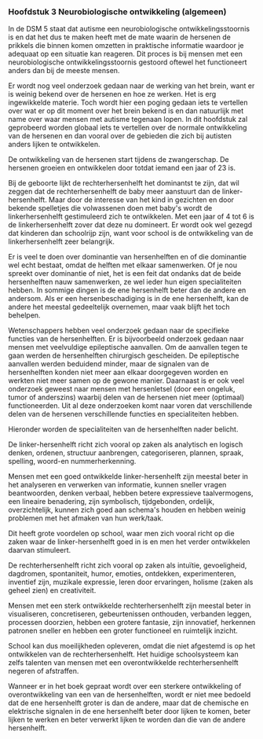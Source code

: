 ### <span id="calibre_link-9" class="calibre1"></span>Hoofdstuk 3 Neurobiologische ontwikkeling (algemeen)<span id="calibre_link-93" class="calibre1"></span>

In de DSM 5 staat dat autisme een neurobiologische ontwikkelingsstoornis is en dat het dus te maken heeft met de mate waarin de hersenen de prikkels die binnen komen omzetten in praktische informatie waardoor je adequaat op een situatie kan reageren. Dit proces is bij mensen met een neurobiologische ontwikkelingsstoornis gestoord oftewel het functioneert anders dan bij de meeste mensen.

<span class="s-t6">Er wordt nog veel onderzoek gedaan naar de werking van het brein, want er is weinig bekend over de hersenen en hoe ze werken. Het is erg ingewikkelde materie. Toch wordt hier een poging gedaan iets te vertellen over wat er op dit moment over het brein bekend is en dan natuurlijk met name over waar mensen met autisme tegenaan lopen. In dit hoofdstuk </span><span class="s-t9">zal geprobeerd worden globaal iets te vertellen over de normale ontwikkeling van de hersenen en dan vooral over de gebieden die zich bij autisten anders lijken te ontwikkelen.</span>

De ontwikkeling van de hersenen start tijdens de zwangerschap. De hersenen groeien en ontwikkelen door totdat iemand een jaar of 23 is.

Bij de geboorte lijkt de rechterhersenhelft het dominantst te zijn, dat wil zeggen dat de rechterhersenhelft de baby meer aanstuurt dan de linker-hersenhelft. Maar door de interesse van het kind in gezichten en door bekende spelletjes die volwassenen doen met baby's wordt de linkerhersenhelft gestimuleerd zich te ontwikkelen. Met een jaar of 4 tot 6 is de linkerhersenhelft zover dat deze nu domineert. Er wordt ook wel gezegd dat kinderen dan schoolrijp zijn, want voor school is de ontwikkeling van de linkerhersenhelft zeer belangrijk.

<span class="s-t9">Er is veel te doen over dominantie van hersenhelften en of die dominantie wel echt bestaat, omdat de helften met elkaar samenwerken. Of je nou spreekt over dominantie of niet, het is een feit dat ondanks dat</span><span class="s-t6"> de beide hersenhelften nauw samenwerken, ze wel ieder hun eigen specialiteiten hebben. In sommige dingen is de ene hersenhelft beter dan de andere en andersom. Als er een hersenbeschadiging is in de ene hersenhelft, kan de andere het meestal gedeeltelijk overnemen, maar vaak blijft het toch behelpen.</span>

Wetenschappers hebben veel onderzoek gedaan naar de specifieke functies van de hersenhelften. Er is bijvoorbeeld onderzoek gedaan naar mensen met veelvuldige epileptische aanvallen. Om de aanvallen tegen te gaan werden de hersenhelften chirurgisch gescheiden. De epileptische aanvallen werden beduidend minder, maar de signalen van de hersenhelften konden niet meer aan elkaar doorgegeven worden en werkten niet meer samen op de gewone manier. Daarnaast is er ook veel onderzoek geweest naar mensen met hersenletsel (door een ongeluk, tumor of anderszins) waarbij delen van de hersenen niet meer (optimaal) functioneerden. Uit al deze onderzoeken komt naar voren dat verschillende delen van de hersenen verschillende functies en specialiteiten hebben.

Hieronder worden de specialiteiten van de hersenhelften nader belicht.

De linker-hersenhelft richt zich vooral op zaken als analytisch en logisch denken, ordenen, structuur aanbrengen, categoriseren, plannen, spraak, spelling, woord-en nummerherkenning.

Mensen met een goed ontwikkelde linker-hersenhelft zijn meestal beter in het analyseren en verwerken van informatie, kunnen sneller vragen beantwoorden, denken verbaal, hebben betere expressieve taalvermogens, een lineaire benadering, zijn symbolisch, tijdgebonden, ordelijk, overzichtelijk, kunnen zich goed aan schema's houden en hebben weinig problemen met het afmaken van hun werk/taak.

Dit heeft grote voordelen op school, waar men zich vooral richt op die zaken waar de linker-hersenhelft goed in is en men het verder ontwikkelen daarvan stimuleert.

De rechterhersenhelft richt zich vooral op zaken als intuïtie, gevoeligheid, dagdromen, spontaniteit, humor, emoties, ontdekken, experimenteren, inventief zijn, muzikale expressie, leren door ervaringen, holisme (zaken als geheel zien) en creativiteit.

Mensen met een sterk ontwikkelde rechterhersenhelft zijn meestal beter in visualiseren, concretiseren, gebeurtenissen onthouden, verbanden leggen, processen doorzien, hebben een grotere fantasie, zijn innovatief, herkennen patronen sneller en hebben een groter functioneel en ruimtelijk inzicht.

School kan dus moeilijkheden opleveren, omdat die niet afgestemd is op het ontwikkelen van de rechterhersenhelft. Het huidige schoolsysteem kan zelfs talenten van mensen met een overontwikkelde rechterhersenhelft negeren of afstraffen.

Wanneer er in het boek gepraat wordt over een sterkere ontwikkeling of overontwikkeling van een van de hersenhelften, wordt er niet mee bedoeld dat de ene hersenhelft groter is dan de andere, maar dat de chemische en elektrische signalen in de ene hersenhelft beter door lijken te komen, beter lijken te werken en beter verwerkt lijken te worden dan die van de andere hersenhelft.<span class="calibre3"></span>

